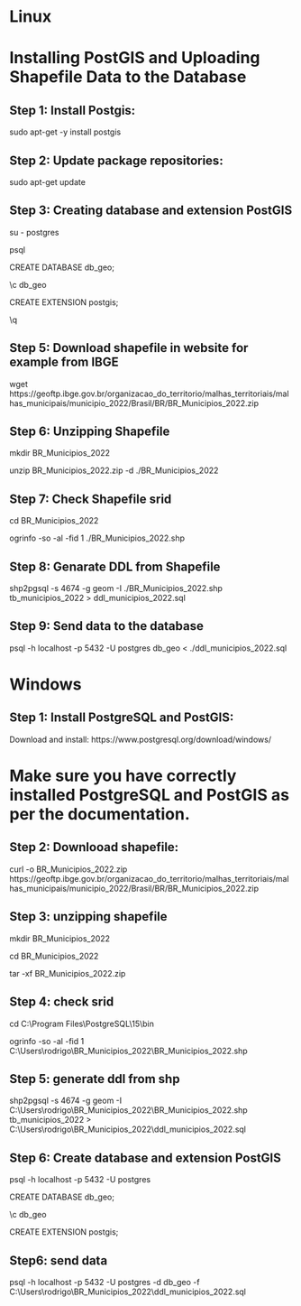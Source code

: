 # Linux
# Installing PostGIS and Uploading Shapefile Data to the Database

<h2>Step 1: Install Postgis:</h2>
<p>sudo apt-get -y install postgis </p>

<h2>Step 2: Update package repositories:</h2> 
<p>sudo apt-get update</p>

<h2>Step 3: Creating database and extension PostGIS</h2>
<p>su - postgres</p>
<p>psql</p>
<p>CREATE DATABASE db_geo; </p>
<p>\c db_geo </p>
<p>CREATE EXTENSION postgis; </p>
<p>\q</p>

<h2> Step 5: Download shapefile in website for example from IBGE </h2>
<p>wget https://geoftp.ibge.gov.br/organizacao_do_territorio/malhas_territoriais/malhas_municipais/municipio_2022/Brasil/BR/BR_Municipios_2022.zip</p>

<h2>Step 6: Unzipping Shapefile</h2>
<p>mkdir BR_Municipios_2022</p>
<p>unzip BR_Municipios_2022.zip -d ./BR_Municipios_2022</p>

<h2>Step 7: Check Shapefile srid</h2>
<p>cd BR_Municipios_2022</p>
<p>ogrinfo -so -al -fid 1 ./BR_Municipios_2022.shp</p>

<h2>Step 8: Genarate DDL from Shapefile</h2>
<p>shp2pgsql -s 4674  -g geom -I ./BR_Municipios_2022.shp tb_municipios_2022 > ddl_municipios_2022.sql</p>

<h2>Step 9: Send data to the database</h2>
<p>psql -h localhost -p 5432 -U postgres db_geo < ./ddl_municipios_2022.sql</p>


<h1>Windows</h1>
<h2>Step 1: Install PostgreSQL and PostGIS:</h2>
<p>Download and install:
https://www.postgresql.org/download/windows/</p>

<h1>Make sure you have correctly installed PostgreSQL and PostGIS as per the documentation.</h1>

<h2>Step 2: Downlooad shapefile:</h2>
<p>curl -o BR_Municipios_2022.zip https://geoftp.ibge.gov.br/organizacao_do_territorio/malhas_territoriais/malhas_municipais/municipio_2022/Brasil/BR/BR_Municipios_2022.zip</p>

<h2> Step 3: unzipping shapefile</h2>
<p>mkdir BR_Municipios_2022</p>
<p>cd BR_Municipios_2022</p>
<p>tar -xf BR_Municipios_2022.zip</p> 

<h2>Step 4: check srid</h2>
<p>cd C:\Program Files\PostgreSQL\15\bin</p>
<p>ogrinfo -so -al -fid 1  C:\Users\rodrigo\BR_Municipios_2022\BR_Municipios_2022.shp</p>

<h2>Step 5: generate ddl from shp</h2>
<p>shp2pgsql -s 4674 -g geom -I C:\Users\rodrigo\BR_Municipios_2022\BR_Municipios_2022.shp tb_municipios_2022 > C:\Users\rodrigo\BR_Municipios_2022\ddl_municipios_2022.sql</p>

<h2>Step 6: Create database and extension PostGIS</h2>
<p>psql -h localhost -p 5432 -U postgres</p>
<p>CREATE DATABASE db_geo;</p>
<p>\c db_geo</p>
<p>CREATE EXTENSION postgis;</p>

<h2>Step6: send data</h2>
<p>psql -h localhost -p 5432 -U postgres -d db_geo -f C:\Users\rodrigo\BR_Municipios_2022\ddl_municipios_2022.sql</p>




